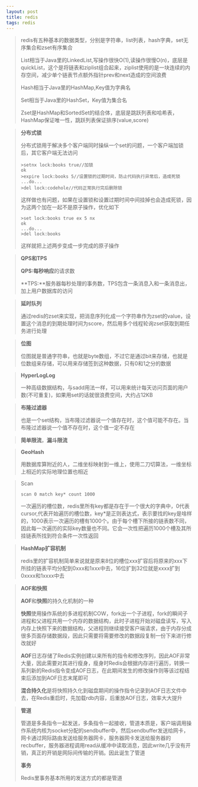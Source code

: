 ```yaml
---
layout: post
title: redis
tags: redis
---
```


> redis有五种基本的数据类型，分别是字符串，list列表，hash字典，set无序集合和zset有序集合
>
> List相当于Java里的LinkedList,写操作很快O(1),读操作很慢O(n)，底层是quickList，这个是将链表和ziplist组合起来，ziplist使用的是一块连续的内存空间，减少单个链表节点额外指针prev和next造成的空间浪费
>
> Hash相当于Java里的HashMap,Key值为字典名
>
> Set相当于Java里的HashSet，Key值为集合名
>
> Zset是HashMap和SortedSet的结合体，底层是跳跃列表和哈希表，HashMap保证唯一性，跳跃列表保证排序(value,score) 

> **分布式锁**
>
> 分布式锁用于解决多个客户端同时操纵一个set的问题，一个客户端加锁后，其它客户端无法访问                                             
>
> ```redis
> >setnx lock:books true//加锁
> ok
> >expire lock:books 5//设置锁的过期时间，防止代码执行异常后，造成死锁
> ...do...
> >del lock:codehole//代码正常执行完后删除锁
> ```
>
> 这样做也有问题，如果在设置锁和设置过期时间中间挂掉也会造成死锁，因为这两个加在一起不是原子操作，优化如下                             
>
> ```redis
> >set lock:books true ex 5 nx
> ok
> ...do...
> >del lock:books
> ```
>
> 这样就把上述两步变成一步完成的原子操作

> **QPS和TPS**     
>
> **QPS:**每秒**响应**的请求数
>
> **TPS:**服务器每秒处理的事务数，TPS包含一条消息入和一条消息出，加上用户数据库的访问

> **延时队列**
>
> 通过redis的zset来实现，把消息序列化成一个字符串作为zset的value，设置这个消息的到期处理时间为score，然后用多个线程轮询zset获取到期任务进行处理

> **位图**
>
> 位图就是普通字符串，也就是byte数组，不过它是通过bit来存储，也就是位数组来存储，可以用来存储签到这种数据，只有0和1之分的数据

> **HyperLogLog**
>
>  一种高级数据结构，与sadd用法一样，可以用来统计每天访问页面的用户数(不可重复)，如果用set的话就很浪费空间，大约占12KB

> **布隆过滤器**
>
> 也是一个set结构，当布隆过滤器说一个值存在时，这个值可能不存在。当布隆过滤器说一个值不存在时，这个值一定不存在

> **简单限流**，**漏斗限流**    

>  **GeoHash**           
>
> 用数据库算附近的人，二维坐标映射到一维上，使用二刀切算法，一维坐标上相近的实际地理位置也相近

> Scan
>
> ```redis
> scan 0 match key* count 1000
> ```
>
> 一次遍历的槽位数，redis里所有key都是存在于一个很大的字典中，0代表cursor,代表开始遍历的槽位数，key*是正则表达式，表示要找的key是啥样的，1000表示一次遍历的槽有1000个。由于每个槽下所接的链表数不同，因此每一次遍历的实际key数量也不同。它会一次性把遍历1000个槽及其所挂链表所找到符合条件一次性返回

> **HashMap扩容机制**
>
> redis里的扩容机制简单来说就是原来8位的槽位xxx扩容后将原来的xxx下所挂的链表平均分配到0xxx和1xxx中去，16位扩到32位就是xxxx扩到0xxxx和1xxxx中去

> **AOF和快照**
>
> **AOF**和**快照**的持久化机制的一种
>
> **快照**使用操作系统的多进程机制COW，fork出一个子进程，fork的瞬间子进程和父进程共用一个内存的数据结构，此时子进程开始对磁盘读写，写入内存上快照下来的数据结构，父进程则继续接受客户端请求，由于内存分成很多页面存储数据段，因此只需要将需要修改的数据段复制一份下来进行修改就好
>
> **AOF**日志存储了Redis实例创建以来所有的指令和修改序列，因此AOF非常大量，因此需要对其进行瘦身，瘦身时Redis会根据内存进行遍历，转换一系列新的Redis指令变成AOF日志，在此期间发生的修改操作则等该过程结束后添加到AOF日志末尾即可
>
> **混合持久化**是将快照持久化到磁盘期间的操作指令记录到AOF日志文件中去，在Redis重启时，先加载rdb内容，后重放AOF日志，效率大大提升

> **管道**
>
> 管道是多条指令一起发送，多条指令一起接收，管道本质是，客户端调用操作系统内核为socket分配的sendbuffer中，然后sendbuffer发送给网卡，网卡通过网际路由发送给服务器网卡，服务器网卡发送给服务器的recbuffer，服务器进程调用read从缓冲中读取消息，因此write几乎没有开销，真正的开销是网际间传输的开销。因此诞生了管道
>
> **事务**
>
> Redis里事务基本所用的发送方式的都是管道

​                                                                       